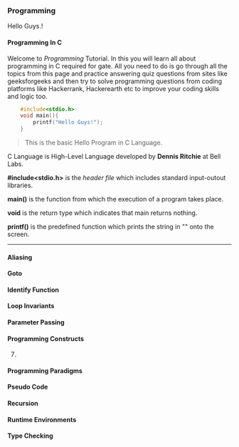 ### Programming

Hello Guys.!

#### Programming In C

Welcome to _Programming_ Tutorial. In this you will learn all about programming in C required for gate. All you need to do is go through all the topics from this page and practice answering quiz questions from sites like geeksforgeeks and then try to solve programming questions from coding platforms like Hackerrank, Hackerearth etc to improve your coding skills and logic too.

```c
    #include<stdio.h>
    void main(){
        printf("Hello Guys!");
    }
```

> This is the basic Hello Program in C Language.

C Language is High-Level Language developed by **Dennis Ritchie** at Bell Labs.

**#include<stdio.h>**  is the _header file_ which includes standard input-outout libraries.

**main()** is the function from which the execution of a program takes place.

**void** is the return type which indicates that main returns nothing.

**printf()** is the predefined function which prints the string in "" onto the screen.

<hr>



#### Aliasing
#### Goto
#### Identify Function
#### Loop Invariants
#### Parameter Passing
#### Programming Constructs
7. 
#### Programming Paradigms
#### Pseudo Code
#### Recursion
#### Runtime Environments
#### Type Checking
